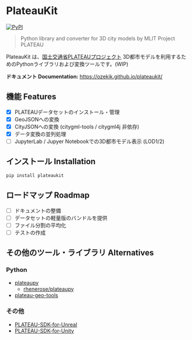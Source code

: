 # PlateauKit

[![PyPI](https://img.shields.io/pypi/v/plateaukit.svg)](https://pypi.org/project/plateaukit/)
<!-- [![PyPI downloads](https://img.shields.io/pypi/dm/plateaukit.svg)](https://pypistats.org/packages/plateaukit) -->

> Python library and converter for 3D city models by MLIT Project PLATEAU

PlateauKit は、<a href="https://www.mlit.go.jp/plateau/" target="_blank">国土交通省PLATEAUプロジェクト</a> 3D都市モデルを利用するためのPythonライブラリおよび変換ツールです。(WIP)

**ドキュメント Documentation:** <https://ozekik.github.io/plateaukit/>

## 機能 Features

- [x] PLATEAUデータセットのインストール・管理
- [x] GeoJSONへの変換
- [x] CityJSONへの変換 (citygml-tools / citygml4j 非依存)
- [x] データ変換の並列処理
- [ ] JupyterLab / Jupyer Notebookでの3D都市モデル表示 (LOD1/2)

## インストール Installation

```sh
pip install plateaukit
```

## ロードマップ Roadmap

- [ ] ドキュメントの整備
- [ ] データセットの軽量版のバンドルを提供
- [ ] ファイル分割の平均化
- [ ] テストの作成

## その他のツール・ライブラリ Alternatives

### Python

- [plateaupy](https://github.com/AcculusSasao/plateaupy)
  - [rhenerose/plateaupy](https://github.com/rhenerose/plateaupy)
- [plateau-geo-tools](https://github.com/raokiey/plateau-geo-tools)

### その他

- [PLATEAU-SDK-for-Unreal](https://github.com/Project-PLATEAU/PLATEAU-SDK-for-Unreal)
- [PLATEAU-SDK-for-Unity](https://github.com/Project-PLATEAU/PLATEAU-SDK-for-Unity)
